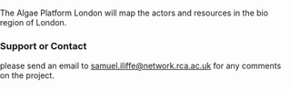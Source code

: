 The Algae Platform London will map the actors and resources in the bio region of London. 

### Support or Contact

please send an email to samuel.iliffe@network.rca.ac.uk for any comments on the project.


<!DOCTYPE html>
<html>
<head>
<meta charset='utf-8' />
<title>Attach a popup to a marker instance</title>
<meta name='viewport' content='initial-scale=1,maximum-scale=1,user-scalable=no' />
<script src='https://api.tiles.mapbox.com/mapbox-gl-js/v1.5.0/mapbox-gl.js'></script>
<link href='https://api.tiles.mapbox.com/mapbox-gl-js/v1.5.0/mapbox-gl.css' rel='stylesheet' />
<style>
body { margin: 0; padding: 0; }
#map { position: absolute; top: 0; bottom: 0; width: 100%; };
</style>
</head>
<body>
<style>
 
#marker {
background-image: url('https://docs.mapbox.com/mapbox-gl-js/assets/washington-monument.jpg');
background-size: cover;
width: 50px;
height: 50px;
border-radius: 50%;
cursor: pointer;
}
 
.mapboxgl-popup {
max-width: 200px;
}
 
</style>
 
<div id='map'></div>
 
<script>
mapboxgl.accessToken = 'pk.eyJ1IjoiZHVzdGRlbGVnYXRpb24iLCJhIjoiY2pta2Z0NTc4MDBnYTNybzB2MGJ3ajFmcyJ9.z1fpWch_VYv-y4hmREoB-A';
 
var monument = [-77.0353, 38.8895];
var map = new mapboxgl.Map({
container: 'map',
style: 'mapbox://styles/mapbox/light-v10',
center: monument,
zoom: 15
});
 
// create the popup
var popup = new mapboxgl.Popup({ offset: 25 })
.setText('Construction on the Washington Monument began in 1848.');
 
// create DOM element for the marker
var el = document.createElement('div');
el.id = 'marker';
 
// create the marker
new mapboxgl.Marker(el)
.setLngLat(monument)
.setPopup(popup) // sets a popup on this marker
.addTo(map);
 
</script>
 
</body>
</html>
